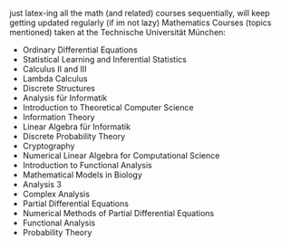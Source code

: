 just latex-ing all the math (and related) courses sequentially, will keep getting updated regularly (if im not lazy)
Mathematics Courses (topics mentioned) taken at the Technische Universität München:
- Ordinary Differential Equations
- Statistical Learning and Inferential Statistics
- Calculus II and III 
- Lambda Calculus
- Discrete Structures
- Analysis für Informatik
- Introduction to Theoretical Computer Science
- Information Theory
- Linear Algebra für Informatik
- Discrete Probability Theory
- Cryptography
- Numerical Linear Algebra for Computational Science
- Introduction to Functional Analysis
- Mathematical Models in Biology
- Analysis 3
- Complex Analysis
- Partial Differential Equations
- Numerical Methods of Partial Differential Equations
- Functional Analysis
- Probability Theory
  


